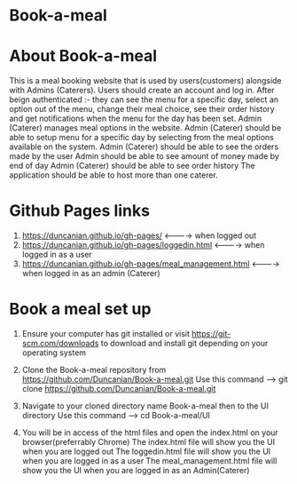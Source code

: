 # Book-a-meal


# About Book-a-meal
This is a meal booking website that is used by users(customers) alongside with Admins (Caterers). Users should create an account and log in.  After beign authenticated :- they can see the menu for a specific day,  select an option out of the menu,  change their meal choice,  see their order history and get notifications when the menu for the day has been set.  Admin (Caterer) manages meal options in the website. Admin (Caterer) should be able to setup menu for a specific day by selecting from the meal options available on the system. Admin (Caterer) should be able to see the orders made by the user Admin should be able to see amount of money made by end of day Admin (Caterer) should be able to see order history The application should be able to host more than one caterer.


# Github Pages links
1. https://duncanian.github.io/gh-pages/ <----> when logged out
2. https://duncanian.github.io/gh-pages/loggedin.html <----> when logged in as a user
3. https://duncanian.github.io/gh-pages/meal_management.html <----> when logged in as an admin (Caterer)


# Book a meal set up
1. Ensure your computer has git installed or visit https://git-scm.com/downloads to download and install git depending on your operating system

2. Clone the Book-a-meal repository from https://github.com/Duncanian/Book-a-meal.git
Use this command --> git clone https://github.com/Duncanian/Book-a-meal.git

3. Navigate to your cloned directory name Book-a-meal then to the UI directory
Use this command --> cd Book-a-meal/UI

4. You will be in access of the html files and open the index.html on your browser(preferrably Chrome)
The index.html file will show you the UI when you are logged out
The loggedin.html file will show you the UI when you are logged in as a user
The meal_management.html file will show you the UI when you are logged in as an Admin(Caterer)
